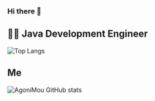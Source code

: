 ### Hi there 👋

## 👨‍💻 Java Development Engineer

![Top Langs](https://github-readme-stats.vercel.app/api/top-langs/?username=AloneMou&show_icons=true&theme=merko&locale=cn)

## Me
![AgoniMou GitHub stats](https://github-readme-stats.vercel.app/api?username=AloneMou&show_icons=true&theme=radical)
